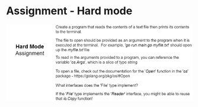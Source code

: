 # Assignment - Hard mode

<img src="img\assignment_file.png" alt="assignment_file" style="zoom:80%;" />